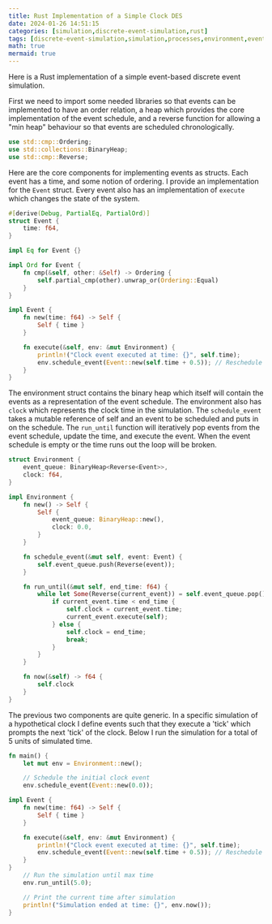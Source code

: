 ```yaml
---
title: Rust Implementation of a Simple Clock DES
date: 2024-01-26 14:51:15
categories: [simulation,discrete-event-simulation,rust]
tags: [discrete-event-simulation,simulation,processes,environment,event-based-simulation,constant-random-variable,timing]
math: true
mermaid: true
---
```


Here is a Rust implementation of a simple event-based discrete event simulation.

First we need to import some needed libraries so that events can be implemented to have an order relation, a heap which provides the core implementation of the event schedule, and a reverse function for allowing a "min heap" behaviour so that events are scheduled chronologically.


```rust
use std::cmp::Ordering;
use std::collections::BinaryHeap;
use std::cmp::Reverse;
```

Here are the core components for implementing events as structs. Each event has a time, and some notion of ordering. I provide an implementation for the `Event` struct. Every event also has an implementation of `execute` which changes the state of the system.

```rust
#[derive(Debug, PartialEq, PartialOrd)]
struct Event {
    time: f64,
}

impl Eq for Event {}

impl Ord for Event {
    fn cmp(&self, other: &Self) -> Ordering {
        self.partial_cmp(other).unwrap_or(Ordering::Equal)
    }
}

impl Event {
    fn new(time: f64) -> Self {
        Self { time }
    }

    fn execute(&self, env: &mut Environment) {
        println!("Clock event executed at time: {}", self.time);
        env.schedule_event(Event::new(self.time + 0.5)); // Reschedule the clock event
    }
}
```

The environment struct contains the binary heap which itself will contain the events as a representation of the event schedule. The environment also has `clock` which represents the clock time in the simulation. The `schedule_event` takes a mutable reference of self and an event to be scheduled and puts in on the schedule. The `run_until` function will iteratively pop events from the event schedule, update the time, and execute the event. When the event schedule is empty or the time runs out the loop will be broken.

```rust
struct Environment {
    event_queue: BinaryHeap<Reverse<Event>>,
    clock: f64,
}

impl Environment {
    fn new() -> Self {
        Self {
            event_queue: BinaryHeap::new(),
            clock: 0.0,
        }
    }

    fn schedule_event(&mut self, event: Event) {
        self.event_queue.push(Reverse(event));
    }

    fn run_until(&mut self, end_time: f64) {
        while let Some(Reverse(current_event)) = self.event_queue.pop() {
            if current_event.time < end_time {
                self.clock = current_event.time;
                current_event.execute(self);
            } else {
                self.clock = end_time;
                break;
            }
        }
    }

    fn now(&self) -> f64 {
        self.clock
    }
}
```

The previous two components are quite generic. In a specific simulation of a hypothetical clock I define events such that they execute a 'tick' which prompts the next 'tick' of the clock. Below I run the simulation for a total of 5 units of simulated time.

```rust
fn main() {
    let mut env = Environment::new();

    // Schedule the initial clock event
    env.schedule_event(Event::new(0.0));

impl Event {
    fn new(time: f64) -> Self {
        Self { time }
    }

    fn execute(&self, env: &mut Environment) {
        println!("Clock event executed at time: {}", self.time);
        env.schedule_event(Event::new(self.time + 0.5)); // Reschedule the clock event
    }
}
    // Run the simulation until max time
    env.run_until(5.0);

    // Print the current time after simulation
    println!("Simulation ended at time: {}", env.now());
}
```
